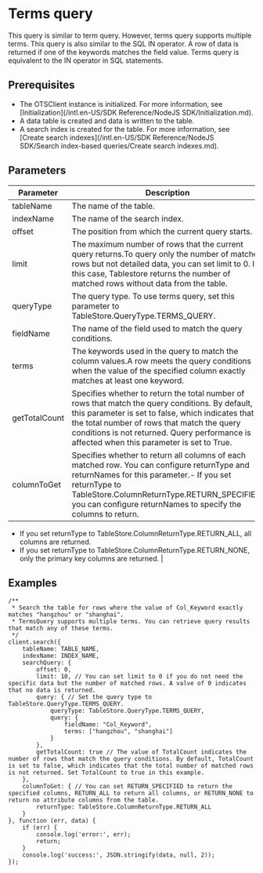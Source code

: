 # Terms query

This query is similar to term query. However, terms query supports multiple terms. This query is also similar to the SQL IN operator. A row of data is returned if one of the keywords matches the field value. Terms query is equivalent to the IN operator in SQL statements.

## Prerequisites

-   The OTSClient instance is initialized. For more information, see [Initialization](/intl.en-US/SDK Reference/NodeJS SDK/Initialization.md).
-   A data table is created and data is written to the table.
-   A search index is created for the table. For more information, see [Create search indexes](/intl.en-US/SDK Reference/NodeJS SDK/Search index-based queries/Create search indexes.md).

## Parameters

|Parameter|Description|
|---------|-----------|
|tableName|The name of the table.|
|indexName|The name of the search index.|
|offset|The position from which the current query starts.|
|limit|The maximum number of rows that the current query returns.To query only the number of matched rows but not detailed data, you can set limit to 0. In this case, Tablestore returns the number of matched rows without data from the table. |
|queryType|The query type. To use terms query, set this parameter to TableStore.QueryType.TERMS\_QUERY.|
|fieldName|The name of the field used to match the query conditions.|
|terms|The keywords used in the query to match the column values.A row meets the query conditions when the value of the specified column exactly matches at least one keyword. |
|getTotalCount|Specifies whether to return the total number of rows that match the query conditions. By default, this parameter is set to false, which indicates that the total number of rows that match the query conditions is not returned. Query performance is affected when this parameter is set to True. |
|columnToGet|Specifies whether to return all columns of each matched row. You can configure returnType and returnNames for this parameter.-   If you set returnType to TableStore.ColumnReturnType.RETURN\_SPECIFIED, you can configure returnNames to specify the columns to return.
-   If you set returnType to TableStore.ColumnReturnType.RETURN\_ALL, all columns are returned.
-   If you set returnType to TableStore.ColumnReturnType.RETURN\_NONE, only the primary key columns are returned. |

## Examples

```
/**
 * Search the table for rows where the value of Col_Keyword exactly matches "hangzhou" or "shanghai".
 * TermsQuery supports multiple terms. You can retrieve query results that match any of these terms.
 */
client.search({
    tableName: TABLE_NAME,
    indexName: INDEX_NAME,
    searchQuery: {
        offset: 0,
        limit: 10, // You can set limit to 0 if you do not need the specific data but the number of matched rows. A valve of 0 indicates that no data is returned.
        query: { // Set the query type to TableStore.QueryType.TERMS_QUERY.
            queryType: TableStore.QueryType.TERMS_QUERY,
            query: {
                fieldName: "Col_Keyword",
                terms: ["hangzhou", "shanghai"]
            }
        },
        getTotalCount: true // The value of TotalCount indicates the number of rows that match the query conditions. By default, TotalCount is set to false, which indicates that the total number of matched rows is not returned. Set TotalCount to true in this example.
    },
    columnToGet: { // You can set RETURN_SPECIFIED to return the specified columns, RETURN_ALL to return all columns, or RETURN_NONE to return no attribute columns from the table.
        returnType: TableStore.ColumnReturnType.RETURN_ALL
    }
}, function (err, data) {
    if (err) {
        console.log('error:', err);
        return;
    }
    console.log('success:', JSON.stringify(data, null, 2));
});
```

